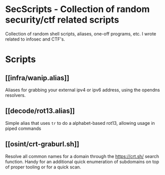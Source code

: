 # SecScripts - Collection of random security/ctf related scripts
Collection of random shell scripts, aliases, one-off programs, etc. I wrote related to infosec and CTF's.

# Scripts

## [[infra/wanip.alias]]
Aliases for grabbing your external ipv4 or ipv6 address, using the opendns resolvers.

## [[decode/rot13.alias]]
Simple alias that uses `tr` to do a alphabet-based rot13, allowing usage in piped commands

## [[osint/crt-graburl.sh]]
Resolve all common names for a domain through the https://crt.sh/ search function. Handy for an additional quick enumeration of subdomains on top of proper tooling or for a quick scan.
